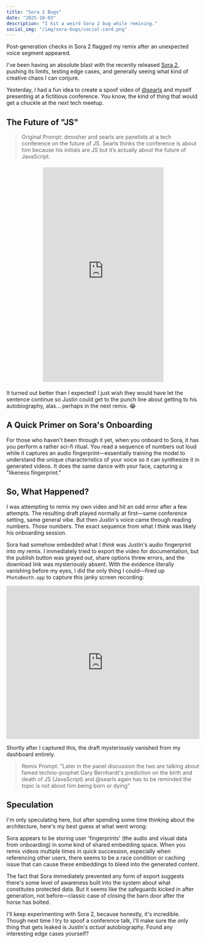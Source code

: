 ```yaml
---
title: "Sora 2 Bugs"
date: "2025-10-03"
description: "I hit a weird Sora 2 bug while remixing."
social_img: "/img/sora-bugs/social-card.png"
---
```


<aside class="tldr">
Post-generation checks in Sora 2 flagged my remix after an unexpected voice segment appeared.
</aside>

I've been having an absolute blast with the recently released [Sora 2](https://openai.com/index/sora-2/), pushing its limits, testing edge cases, and generally seeing what kind of creative chaos I can conjure.

Yesterday, I had a fun idea to create a spoof video of [@searls](https://justin.searls.co/) and myself presenting at a fictitious conference. You know, the kind of thing that would get a chuckle at the next tech meetup.

## The Future of "JS"

> Original Prompt: dmosher and searls are panelists at a tech conference on the future of JS. Searls thinks the conference is about him because his initials are JS but it’s actually about the future of JavaScript.

<iframe
  width="315"
  height="560"
  src="https://www.youtube.com/embed/jFnDRWzXcqk"
  title="YouTube video player"
  frameborder="0"
  allow="accelerometer; autoplay; clipboard-write; encrypted-media; gyroscope; picture-in-picture; web-share"
  allowfullscreen
  style="display: block; margin: 20px auto;">
</iframe>

It turned out better than I expected! I just wish they would have let the sentence continue so Justin could get to the punch line about getting to his autobiography, alas… perhaps in the next remix. 😂

## A Quick Primer on Sora's Onboarding

For those who haven't been through it yet, when you onboard to Sora, it has you perform a rather sci-fi ritual. You read a sequence of numbers out loud while it captures an audio fingerprint—essentially training the model to understand the unique characteristics of your voice so it can synthesize it in generated videos. It does the same dance with your face, capturing a "likeness fingerprint."

## So, What Happened?

I was attempting to remix my own video and hit an odd error after a few attempts. The resulting draft played normally at first—same conference setting, same general vibe. But then Justin's voice came through reading numbers. _Those_ numbers. The exact sequence from what I think was likely his onboarding session.

Sora had somehow embedded what I _think_ was Justin's audio fingerprint into my remix. I immediately tried to export the video for documentation, but the publish button was grayed out, share options threw errors, and the download link was mysteriously absent. With the evidence literally vanishing before my eyes, I did the only thing I could—fired up `PhotoBooth.app` to capture this janky screen recording:

<iframe
  id="sora-jailbreak"
  src="https://www.youtube.com/embed/HON20mmbqKg"
  frameborder="0"
  allowfullscreen
  width="100%"
  height="400"
  style="display: block; margin: 0 auto;">
</iframe>

Shortly after I captured this, the draft mysteriously vanished from my dashboard entirely.

> Remix Prompt: "Later in the panel discussion the two are talking about famed techno-prophet Gary Bernhardt's prediction on the birth and death of JS (JavaScript) and @searls again has to be reminded the topic is not about him being born or dying"

## Speculation

I'm only speculating here, but after spending some time thinking about the architecture, here's my best guess at what went wrong:

Sora appears to be storing user 'fingerprints' (the audio and visual data from onboarding) in some kind of shared embedding space. When you remix videos multiple times in quick succession, especially when referencing other users, there seems to be a race condition or caching issue that can cause these embeddings to bleed into the generated content.

The fact that Sora immediately prevented any form of export suggests there's some level of awareness built into the system about what constitutes protected data. But it seems like the safeguards kicked in after generation, not before—classic case of closing the barn door after the horse has bolted.

I'll keep experimenting with Sora 2, because honestly, it's incredible. Though next time I try to spoof a conference talk, I'll make sure the only thing that gets leaked is Justin's _actual_ autobiography. Found any interesting edge cases yourself?
